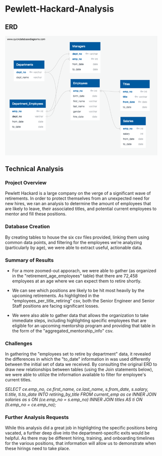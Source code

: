# Pewlett-Hackard-Analysis

## ERD

![Employee Database Outline](https://github.com/travgreenfield/Pewlett-Hackard-Analysis/blob/master/EmployeeDB.png?raw=true)

## Technical Analysis

### Project Overview

Pewlett Hackard is a large company on the verge of a significant wave of retirements. In order to protect themselves from an unexpected need for new hires, we ran an analysis to determine the amount of employees that are likely to leave, their associated titles, and potential current employees to mentor and fill these positions. 

### Database Creation

By creating tables to house the six csv files provided, linking them using common data points, and filtering for the employees we're analyzing (particularly by age), we were able to extract useful, actionable data.

### Summary of Results

- For a more zoomed-out apporach, we were able to gather (as organized in the "retirement_age_employees" table) that there are 72,458 employees at an age where we can expect them to retire shortly.

- We can see which positions are likely to be hit most heavily by the upcoming retirements. As highlighted in the "employees_per_title_retiring" csv, both the Senior Engineer and Senior Staff positions are facing significant losses.

- We were also able to gather data that allows the organization to take immediate steps, including highlighting specific employees that are eligible for an upcoming mentorship program and providing that table in the form of the "aggregated_mentorship_info" csv.

### Challenges

In gathering the "employees set to retire by department" data, it revealed the differences in which the "to_date" information in was used differently between the initial set of data we received. By consulting the original ERD to draw new relationships between tables (using the Join statements below), we were able to utilize the information available to filter for employee's current titles.

*SELECT ce.emp_no,
ce.first_name,
ce.last_name,
s.from_date,
s.salary,
ti.title,
ti.to_date
INTO retiring_by_title
FROM current_emp as ce
INNER JOIN salaries as s
ON (ce.emp_no = s.emp_no)
INNER JOIN titles AS ti
ON (ti.emp_no = ce.emp_no);*

### Further Analysis Requests

While this analysis did a great job in highlighting the specific positions being vacated, a further deep dive into the department-specific exits would be helpful. As there may be different hiring, training, and onboarding timelines for the various positions, that information will allow us to demonstrate when these hirings need to take place.
